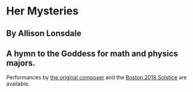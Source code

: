 # Her Mysteries
## By Allison Lonsdale
## A hymn to the Goddess for math and physics majors.

Performances by [the original composer](https://www.youtube.com/watch?v=rXALHxGeSps) and the [Boston 2018 Solstice](https://www.jefftk.com/solstice-2018/04--her-mysteries.mp3) are available.